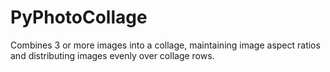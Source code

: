# PyPhotoCollage
Combines 3 or more images into a collage, maintaining image aspect ratios and distributing images evenly over collage rows.
